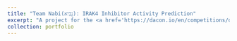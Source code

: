 ```yaml
---
title: "Team Nabi(נָבִיא): IRAK4 Inhibitor Activity Prediction"
excerpt: "A project for the <a href='https://dacon.io/en/competitions/official/236336/overview/description'><b>Jump AI 2024: AI Drug Discovery Competition</b></a>, where our team, <b>Nabi</b>, predicted IRAK4 IC50 activity of given SMILES and won <b>3rd place</b>. Supervised by Prof. <b>Jaeyoung Chun</b> <a href='https://docs.google.com/presentation/d/1pIisD9sVf9C2-k3BMpiftzBL9fMo5g3igolpRQcgHbQ/edit?usp=sharing'>[PPT]</a> <a href='https://docs.google.com/presentation/d/1qFfN28qXwNlgYS2YKq8d0g6Ketx-fRLAdFfkktFImCs/edit?usp=sharing'>[Poster]</a>"
collection: portfolio
---
```


